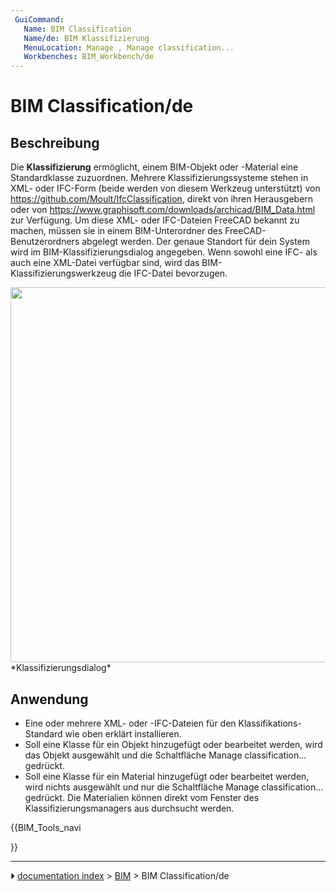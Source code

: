 ```yaml
---
 GuiCommand:
   Name: BIM Classification
   Name/de: BIM Klassifizierung
   MenuLocation: Manage , Manage classification...
   Workbenches: BIM_Workbench/de
---
```


# BIM Classification/de



## Beschreibung

Die **Klassifizierung** ermöglicht, einem BIM-Objekt oder -Material eine Standardklasse zuzuordnen. Mehrere Klassifizierungssysteme stehen in XML- oder IFC-Form (beide werden von diesem Werkzeug unterstützt) von <https://github.com/Moult/IfcClassification>, direkt von ihren Herausgebern oder von <https://www.graphisoft.com/downloads/archicad/BIM_Data.html> zur Verfügung. Um diese XML- oder IFC-Dateien FreeCAD bekannt zu machen, müssen sie in einem BIM-Unterordner des FreeCAD-Benutzerordners abgelegt werden. Der genaue Standort für dein System wird im BIM-Klassifizierungsdialog angegeben. Wenn sowohl eine IFC- als auch eine XML-Datei verfügbar sind, wird das BIM-Klassifizierungswerkzeug die IFC-Datei bevorzugen.

<img alt="" src=images/BIM_classification_screenshot.png  style="width:600px;"> 
*Klassifizierungsdialog*



## Anwendung

-   Eine oder mehrere XML- oder -IFC-Dateien für den Klassifikations-Standard wie oben erklärt installieren.
-   Soll eine Klasse für ein Objekt hinzugefügt oder bearbeitet werden, wird das Objekt ausgewählt und die Schaltfläche Manage classification\... gedrückt.
-   Soll eine Klasse für ein Material hinzugefügt oder bearbeitet werden, wird nichts ausgewählt und nur die Schaltfläche Manage classification\... gedrückt. Die Materialien können direkt vom Fenster des Klassifizierungsmanagers aus durchsucht werden.





{{BIM_Tools_navi

}}



---
⏵ [documentation index](../README.md) > [BIM](BIM_Workbench.md) > BIM Classification/de
